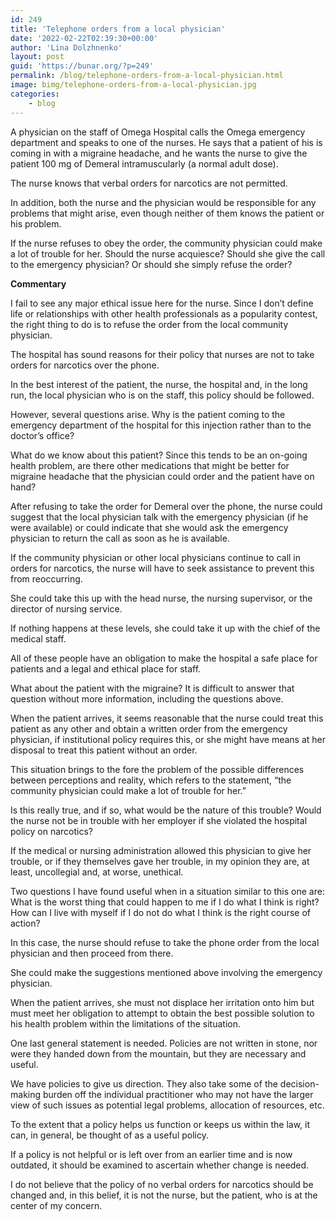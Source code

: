 ```yaml
---
id: 249
title: 'Telephone orders from a local physician'
date: '2022-02-22T02:39:30+00:00'
author: 'Lina Dolzhnenko'
layout: post
guid: 'https://bunar.org/?p=249'
permalink: /blog/telephone-orders-from-a-local-physician.html
image: bimg/telephone-orders-from-a-local-physician.jpg
categories:
    - blog
---
```


A physician on the staff of Omega Hospital calls the Omega emergency department and speaks to one of the nurses. He says that a patient of his is coming in with a migraine headache, and he wants the nurse to give the patient 100 mg of Demeral intramuscularly (a normal adult dose).

The nurse knows that verbal orders for narcotics are not permitted.

In addition, both the nurse and the physician would be responsible for any problems that might arise, even though neither of them knows the patient or his problem.

If the nurse refuses to obey the order, the community physician could make a lot of trouble for her. Should the nurse acquiesce? Should she give the call to the emergency physician? Or should she simply refuse the order?

**Commentary**

I fail to see any major ethical issue here for the nurse. Since I don’t define life or relationships with other health professionals as a popularity contest, the right thing to do is to refuse the order from the local community physician.

The hospital has sound reasons for their policy that nurses are not to take orders for narcotics over the phone.

In the best interest of the patient, the nurse, the hospital and, in the long run, the local physician who is on the staff, this policy should be followed.

However, several questions arise. Why is the patient coming to the emergency department of the hospital for this injection rather than to the doctor’s office?

What do we know about this patient? Since this tends to be an on-going health problem, are there other medications that might be better for migraine headache that the physician could order and the patient have on hand?

After refusing to take the order for Demeral over the phone, the nurse could suggest that the local physician talk with the emergency physician (if he were available) or could indicate that she would ask the emergency physician to return the call as soon as he is available.

If the community physician or other local physicians continue to call in orders for narcotics, the nurse will have to seek assistance to prevent this from reoccurring.

She could take this up with the head nurse, the nursing supervisor, or the director of nursing service.

If nothing happens at these levels, she could take it up with the chief of the medical staff.

All of these people have an obligation to make the hospital a safe place for patients and a legal and ethical place for staff.

What about the patient with the migraine? It is difficult to answer that question without more information, including the questions above.

When the patient arrives, it seems reasonable that the nurse could treat this patient as any other and obtain a written order from the emergency physician, if institutional policy requires this, or she might have means at her disposal to treat this patient without an order.

This situation brings to the fore the problem of the possible differences between perceptions and reality, which refers to the statement, “the community physician could make a lot of trouble for her.”

Is this really true, and if so, what would be the nature of this trouble? Would the nurse not be in trouble with her employer if she violated the hospital policy on narcotics?

If the medical or nursing administration allowed this physician to give her trouble, or if they themselves gave her trouble, in my opinion they are, at least, uncollegial and, at worse, unethical.

Two questions I have found useful when in a situation similar to this one are: What is the worst thing that could happen to me if I do what I think is right? How can I live with myself if I do not do what I think is the right course of action?

In this case, the nurse should refuse to take the phone order from the local physician and then proceed from there.

She could make the suggestions mentioned above involving the emergency physician.

When the patient arrives, she must not displace her irritation onto him but must meet her obligation to attempt to obtain the best possible solution to his health problem within the limitations of the situation.

One last general statement is needed. Policies are not written in stone, nor were they handed down from the mountain, but they are necessary and useful.

We have policies to give us direction. They also take some of the decision-making burden off the individual practitioner who may not have the larger view of such issues as potential legal problems, allocation of resources, etc.

To the extent that a policy helps us function or keeps us within the law, it can, in general, be thought of as a useful policy.

If a policy is not helpful or is left over from an earlier time and is now outdated, it should be examined to ascertain whether change is needed.

I do not believe that the policy of no verbal orders for narcotics should be changed and, in this belief, it is not the nurse, but the patient, who is at the center of my concern.
